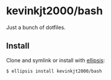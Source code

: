 # kevinkjt2000/bash
Just a bunch of dotfiles.

## Install
Clone and symlink or install with [ellipsis][ellipsis]:

```
$ ellipsis install kevinkjt2000/bash
```

[ellipsis]: http://ellipsis.sh
